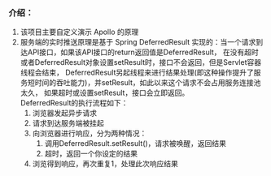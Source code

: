 ### 介绍：
1. 该项目主要自定义演示 Apollo 的原理
2. 服务端的实时推送原理是基于 Spring DeferredResult 实现的：当一个请求到达API接口，如果该API接口的return返回值是DeferredResult，
在没有超时或者DeferredResult对象设置setResult时，接口不会返回，但是Servlet容器线程会结束，
DeferredResult另起线程来进行结果处理(即这种操作提升了服务短时间的吞吐能力)，并setResult，如此以来这个请求不会占用服务连接池太久，
如果超时或设置setResult，接口会立即返回。<br>
DeferredResult的执行流程如下：
    1. 浏览器发起异步请求
    2. 请求到达服务端被挂起
    3. 向浏览器进行响应，分为两种情况：
        1. 调用DeferredResult.setResult()，请求被唤醒，返回结果
        2. 超时，返回一个你设定的结果
    4. 浏览得到响应，再次重复1，处理此次响应结果